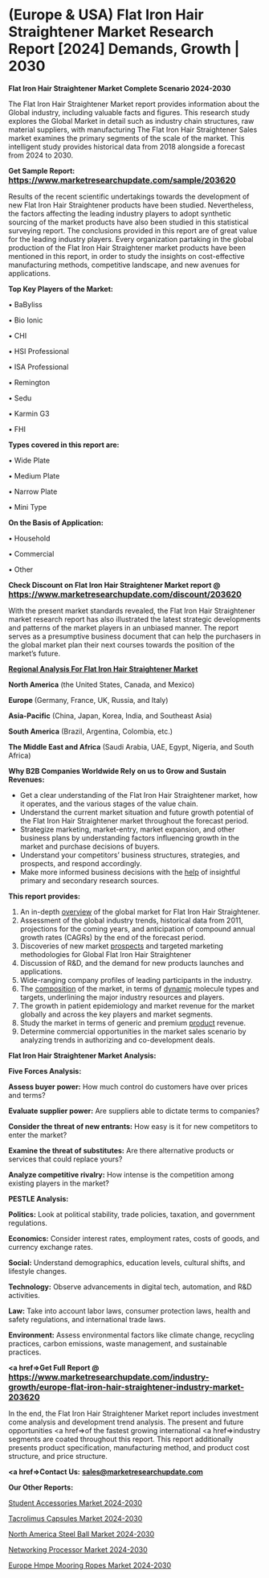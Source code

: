 # (Europe & USA) Flat Iron Hair Straightener Market Research Report [2024] Demands, Growth | 2030

<strong>Flat Iron Hair Straightener Market Complete Scenario 2024-2030</strong>

The Flat Iron Hair Straightener Market report provides information about the Global industry, including valuable facts and figures. This research study explores the Global Market in detail such as industry chain structures, raw material suppliers, with manufacturing The Flat Iron Hair Straightener Sales market examines the primary segments of the scale of the market. This intelligent study provides historical data from 2018 alongside a forecast from 2024 to 2030.

<strong>Get Sample Report: <a href=https://www.marketresearchupdate.com/sample/203620><font size=3 color=#0000ff>https://www.marketresearchupdate.com/sample/203620</font></a></strong>

Results of the recent scientific undertakings towards the development of new Flat Iron Hair Straightener products have been studied. Nevertheless, the factors affecting the leading industry players to adopt synthetic sourcing of the market products have also been studied in this statistical surveying report. The conclusions provided in this report are of great value for the leading industry players. Every organization partaking in the global production of the Flat Iron Hair Straightener market products have been mentioned in this report, in order to study the insights on cost-effective manufacturing methods, competitive landscape, and new avenues for applications.

<strong>Top Key Players of the Market:</strong>

• BaByliss

• Bio Ionic

• CHI

• HSI Professional

• ISA Professional

• Remington

• Sedu

• Karmin G3

• FHI

<strong>Types covered in this report are: </strong>

• Wide Plate

• Medium Plate

• Narrow Plate

• Mini Type

<strong>On the Basis of Application:</strong>

• Household

• Commercial

• Other

<strong>Check Discount on Flat Iron Hair Straightener Market report @ <a href=https://www.marketresearchupdate.com/discount/203620><font size=3 color=#0000ff>https://www.marketresearchupdate.com/discount/203620</font></a></strong>

With the present market standards revealed, the Flat Iron Hair Straightener market research report has also illustrated the latest strategic developments and patterns of the market players in an unbiased manner. The report serves as a presumptive business document that can help the purchasers in the global market plan their next courses towards the position of the market’s future.

<strong><u><b>Regional Analysis For Flat Iron Hair Straightener Market</b></u></strong>

<strong><b>North America</b></strong> (the United States, Canada, and Mexico)

<strong><b>Europe </b></strong>(Germany, France, UK, Russia, and Italy)

<strong><b>Asia-Pacific</b></strong> (China, Japan, Korea, India, and Southeast Asia)

<strong><b>South America</b></strong> (Brazil, Argentina, Colombia, etc.)

<strong><b>The Middle East and Africa</b></strong> (Saudi Arabia, UAE, Egypt, Nigeria, and South Africa)

<strong>Why B2B Companies Worldwide Rely on us to Grow and Sustain Revenues:</strong>
<ul>
  <li>Get a clear understanding of the Flat Iron Hair Straightener market, how it operates, and the various stages of the value chain.</li>
  <li>Understand the current market situation and future growth potential of the Flat Iron Hair Straightener market throughout the forecast period.</li>
  <li>Strategize marketing, market-entry, market expansion, and other business plans by understanding factors influencing growth in the market and purchase decisions of buyers.</li>
  <li>Understand your competitors’ business structures, strategies, and prospects, and respond accordingly.</li>
  <li>Make more informed business decisions with the <a href=ASDF991299>help</a> of insightful primary and secondary research sources.</li>
</ul>
<strong>This report provides:</strong>
<ol>
  <li>An in-depth <a href=>overview</a> of the global market for Flat Iron Hair Straightener.</li>
  <li>Assessment of the global industry trends, historical data from 2011, projections for the coming years, and anticipation of compound annual growth rates (CAGRs) by the end of the forecast period.</li>
  <li>Discoveries of new market <a href=>prospects</a> and targeted marketing methodologies for Global Flat Iron Hair Straightener</li>
  <li>Discussion of R&amp;D, and the demand for new products launches and applications.</li>
  <li>Wide-ranging company profiles of leading participants in the industry.</li>
  <li>The <a href=ASDF881288>composition</a> of the market, in terms of <a href=>dynamic</a> molecule types and targets, underlining the major industry resources and players.</li>
  <li>The growth in patient epidemiology and market revenue for the market globally and across the key players and market segments.</li>
  <li>Study the market in terms of generic and premium <a href=>product</a> revenue.</li>
  <li>Determine commercial opportunities in the market sales scenario by analyzing trends in authorizing and co-development deals.</li>
</ol>

<strong>Flat Iron Hair Straightener Market Analysis:</strong>

<strong>Five Forces Analysis:</strong>

<strong>Assess buyer power:</strong> How much control do customers have over prices and terms?

<strong>Evaluate supplier power:</strong> Are suppliers able to dictate terms to companies?

<strong>Consider the threat of new entrants:</strong> How easy is it for new competitors to enter the market?

<strong>Examine the threat of substitutes:</strong> Are there alternative products or services that could replace yours?

<strong>Analyze competitive rivalry:</strong> How intense is the competition among existing players in the market?

<strong>PESTLE Analysis:</strong>

<strong>Politics:</strong> Look at political stability, trade policies, taxation, and government regulations.

<strong>Economics:</strong> Consider interest rates, employment rates, costs of goods, and currency exchange rates.

<strong>Social:</strong> Understand demographics, education levels, cultural shifts, and lifestyle changes.

<strong>Technology:</strong> Observe advancements in digital tech, automation, and R&D activities.

<strong>Law:</strong> Take into account labor laws, consumer protection laws, health and safety regulations, and international trade laws.

<strong>Environment:</strong> Assess environmental factors like climate change, recycling practices, carbon emissions, waste management, and sustainable practices.

<strong><a href=>Get Full Report</a> @ <a href=https://www.marketresearchupdate.com/industry-growth/europe-flat-iron-hair-straightener-industry-market-203620><font size=3 color=#0000ff>https://www.marketresearchupdate.com/industry-growth/europe-flat-iron-hair-straightener-industry-market-203620</font></a></strong>

In the end, the Flat Iron Hair Straightener Market report includes investment come analysis and development trend analysis. The present and future opportunities <a href=>of</a> the fastest growing international <a href=>industry</a> segments are coated throughout this report. This report additionally presents product specification, manufacturing method, and product cost structure, and price structure.

<strong><a href=><strong>Contact Us:</strong></a></strong>
<strong>sales@marketresearchupdate.com</strong>

<strong>Our Other Reports:</strong>

<a href=https://www.linkedin.com/pulse/student-accessories-market-pointing-capture>Student Accessories Market 2024-2030</a>

<a href=https://www.linkedin.com/pulse/tacrolimus-capsules-market-size-share-outlook-growth-prospects>Tacrolimus Capsules Market 2024-2030</a>

<a href=https://www.linkedin.com/pulse/north-america-steel-ball-market-upcoming-trends-segmented>North America Steel Ball Market 2024-2030</a>

<a href=https://www.linkedin.com/pulse/networking-processor-marketstatistics-m927f/>Networking Processor Market 2024-2030</a>

<a href=https://www.linkedin.com/pulse/europe-hmpe-mooring-ropes-market-research-report-fwpjf/>Europe Hmpe Mooring Ropes Market 2024-2030</a>
